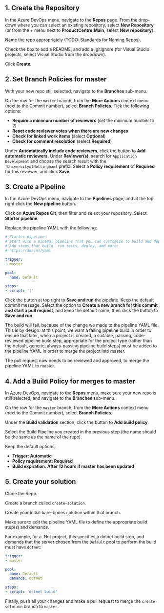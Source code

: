 ## 1. Create the Repository

In the Azure DevOps menu, navigate to the **Repos** page. From the drop-down where you can select an existing repository, select **New Repository** (or from the + menu next to **ProductCentre.Main**, select **New repository**).

Name the repo appropriately (TODO: Standards for Naming Repos).

Check the box to add a README, and add a .gitignore (for Visual Studio projects, select Visual Studio from the dropdown).

Click **Create**.


## 2. Set Branch Policies for master

With your new repo still selected, navigate to the **Branches** sub-menu.

On the row for the `master` branch, from the **More Actions** context menu (next to the Commit number), select **Branch Policies**. Tick the following options:

* **Require a minimum number of reviewers** (set the minimum number to 2)
* **Reset code reviewer votes when there are new changes**
* **Check for linked work items** (select **Optional**)
* **Check for comment resolution** (select **Required**)

Under **Automatically include code reviewers**, click the button to **Add automatic reviewers**. Under **Reviewer(s)**, search for `Application Development` and choose the search result with the `[UniversityofNottingham]` prefix. Select a **Policy requirement** of **Required** for this reviewer, and click **Save**.


## 3. Create a Pipeline

In the Azure DevOps menu, navigate to the **Pipelines** page, and at the top right click the **New pipeline** button.

Click on **Azure Repos Git**, then filter and select your repository. Select **Starter pipeline**.

Replace the pipeline YAML with the following:

```yaml
# Starter pipeline
# Start with a minimal pipeline that you can customize to build and deploy your code.
# Add steps that build, run tests, deploy, and more:
# https://aka.ms/yaml

trigger:
- master

pool:
  name: Default

steps:
- script: '|'
```

Click the button at top right to **Save and run** the pipeline. Keep the default commit message. Select the option to **Create a new branch for this commit and start a pull request**, and keep the default name, then click the button to **Save and run**.

The build will fail, because of the change we made to the pipeline YAML file. This is by design: at this point, we want a failing pipeline build in order to ensure that later, when a project is created, a suitable, passing, code-reviewed pipeline build step, appropriate for the project type (rather than the default, generic, always-passing pipeline build steps) must be added to the pipeline YAML in order to merge the project into master.

The pull request now needs to be reviewed and approved, to merge the pipeline YAML to master.


## 4. Add a Build Policy for merges to master

In Azure DevOps, navigate to the **Repos** menu, make sure your new repo is still selected, and navigate to the **Branches** sub-menu.

On the row for the `master` branch, from the **More Actions** context menu (next to the Commit number), select **Branch Policies**.

Under the **Build validation** section, click the button to **Add build policy**.

Select the Build Pipeline you created in the previous step (the name should be the same as the name of the repo).

Keep the default options:

* **Trigger: Automatic**
* **Policy requirement: Required**
* **Build expiration: After 12 hours if master has been updated**


## 5. Create your solution

Clone the Repo.

Create a branch called `create-solution`.

Create your initial bare-bones solution within that branch.

Make sure to edit the pipeline YAML file to define the appropriate build step(s) and demands.

For example, for a .Net project, this specifies a dotnet build step, and demands that the server chosen from the `Default` pool to perform the build must have `dotnet`:

```yaml
trigger:
- master

pool:
  name: Default
  demands: dotnet

steps:
- script: 'dotnet build'
```

Finally, push all your changes and make a pull request to merge the `create-solution` branch to `master`.
